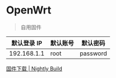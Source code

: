 # OpenWrt

> 自用固件

| 默认登录 IP | 默认账号 | 默认密码 |
| ----------- | -------- | -------- |
| 192.168.1.1 | root     | password |

[固件下载 | Nightly Build](https://github.com/c3p7f2/build-openwrt/releases)
